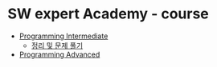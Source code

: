 # SW expert Academy - course

-   [Programming Intermediate](https://swexpertacademy.com/main/learn/course/subjectList.do?courseId=AVuPDN86AAXw5UW6)
    -   [정리 및 문제 풀기](https://swexpertacademy.com/main/learn/course/subjectList.do?courseId=AVuPDN86AAXw5UW6)
-   [Programming Advanced](https://swexpertacademy.com/main/learn/course/subjectList.do?courseId=AVuPDYSqAAbw5UW6)
